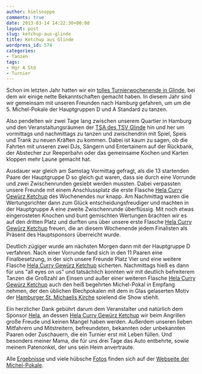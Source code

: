 ```yaml
---
author: hielsnoppe
comments: true
date: 2013-03-14 14:22:30+00:00
layout: post
slug: ketchup-aus-glinde
title: Ketchup aus Glinde
wordpress_id: 574
categories:
- Tanzen
tags:
- Hgr A Std
- Turnier
---
```


Schon im letzten Jahr hatten wir ein [tolles Turnierwochenende in Glinde](http://hielsnoppe.wordpress.com/2012/03/05/tolles-turnierwochenende-in-glinde/), bei dem wir einige nette Bekanntschaften gemacht haben. In diesem Jahr sind wir gemeinsam mit unseren Freunden nach Hamburg gefahren, um um die 5. Michel-Pokale der Hauptgruppen D und A Standard zu tanzen.



<!-- more -->

Also pendelten wir zwei Tage lang zwischen unserem Quartier in Hamburg und den Veranstaltungsräumen der [TSA des TSV Glinde](http://www.tanzsport-glinde.de) hin und her um vormittags und nachmittags zu tanzen und zwischendrin mit Spiel, Speis und Trank zu neuen Kräften zu kommen. Dabei ist kaum zu sagen, ob die Fahrten mit unseren zwei DJs, Sängern und Entertainern auf der Rückbank, der Abstecher zur Reeperbahn oder das gemeinsame Kochen und Karten kloppen mehr Laune gemacht hat.

Ausdauer war gleich am Samstag Vormittag gefragt, als die 13 startenden Paare der Hauptgruppe D so gleich gut waren, dass sie durch eine Vorrunde und zwei Zwischenrunden gesiebt werden mussten. Dabei verpassten unsere Freunde mit einem Anschlussplatz die erste Flasche [Hela Curry Gewürz Ketchup](https://www.facebook.com/pages/Hela-Curry-Gew%C3%BCrz-Ketchup/274002079297140) des Wochenendes nur knapp. Am Nachmittag waren die Wertungsrichter dann zum Glück entscheidungsfreudiger und machten in der Hauptgruppe A eine zweite Zwischenrunde überflüssig. Mit noch etwas eingerosteten Knochen und bunt gemischten Wertungen brachten wir es auf den dritten Platz und durften uns über unsere erste Flasche [Hela Curry Gewürz Ketchup](https://www.facebook.com/pages/Hela-Curry-Gew%C3%BCrz-Ketchup/274002079297140) freuen, die an diesem Wochenende jedem Finalisten als Präsent des Hauptsponsors überreicht wurde.

Deutlich zügiger wurde am nächsten Morgen dann mit der Hauptgruppe D verfahren. Nach einer Vorrunde fand sich in den 11 Paaren eine Finalbesetzung, in der sich unsere Freunde Platz Vier und eine weitere Flasche [Hela Curry Gewürz Ketchup](https://www.facebook.com/pages/Hela-Curry-Gew%C3%BCrz-Ketchup/274002079297140) sicherten. Nachmittags hieß es dann für uns "all eyes on us" und tatsächlich konnten wir mit deutlich befreiterem Tanzen die Großzahl an Einsen und außer einer weiteren Flasche [Hela Curry Gewürz Ketchup](https://www.facebook.com/pages/Hela-Curry-Gew%C3%BCrz-Ketchup/274002079297140) auch den heiß begehrten Michel-Pokal in Empfang nehmen, der den üblichen Blechpokalen mit dem in Glas gelaserten Motiv der [Hamburger St. Michaelis Kirche](http://www.st-michaelis.de) spielend die Show stiehlt.

Ein herzlicher Dank gebührt darum dem Veranstalter und natürlich dem Sponsor [Hela](http://www.hela.eu), an dessen [Hela Curry Gewürz Ketchup](https://www.facebook.com/pages/Hela-Curry-Gew%C3%BCrz-Ketchup/274002079297140) wir beim Angrillen große Freude und keinen Mangel haben werden. Außerdem unseren lieben Mitfahrern und Mitstreitern, befreundeten, bekannten oder unbekannten Paaren oder Zuschauern, die ein Turnier erst mit Leben füllen. Und besonders meiner Mama, die für uns drei Tage das Auto entbehrte, sowie meinem Patenonkel, der uns sein Heim anvertraute.

Alle [Ergebnisse](http://www.michel-pokale.de/www-michel-pokale-de-ergebnisse.html) und viele hübsche [Fotos](http://www.michel-pokale.de/www-michel-pokale-de-fotogalerie.html) finden sich auf der [Webseite der Michel-Pokale](http://www.michel-pokale.de).
